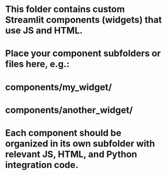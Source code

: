 # This folder contains custom Streamlit components (widgets) that use JS and HTML.
# Place your component subfolders or files here, e.g.:
#   components/my_widget/
#   components/another_widget/
# Each component should be organized in its own subfolder with relevant JS, HTML, and Python integration code.
